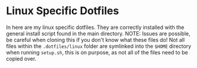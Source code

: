# Linux Specific Dotfiles
In here are my linux specific dotfiles. They are correctly installed with the general install script found in the main directory. NOTE: Issues are possible, be careful when cloning this if you don't know what these files do! Not all files within the `.dotfiles/linux` folder are symlinked into the `$HOME` directory when running `setup.sh`, this is on purpose, as not all of the files need to be copied over.
